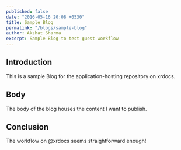 ```yaml
---
published: false
date: "2016-05-16 20:08 +0530"
title: Sample Blog
permalink: "/blogs/sample-blog"
author: Akshat Sharma
excerpt: Sample Blog to test guest workflow
---
```


## Introduction

This is a sample Blog for the application-hosting repository
on xrdocs.

## Body

The body of the blog houses the content I want to publish.

## Conclusion

The workflow on @xrdocs seems straightforward enough!
